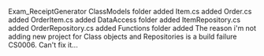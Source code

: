Exam_ReceiptGenerator
ClassModels folder added
Item.cs added
Order.cs added
OrderItem.cs added
DataAccess folder added
ItemRepository.cs added
OrderRepository.cs added
Functions folder added 
The reason i'm not adding new project for Class objects and Repositories is a build failure CS0006. Can't fix it...